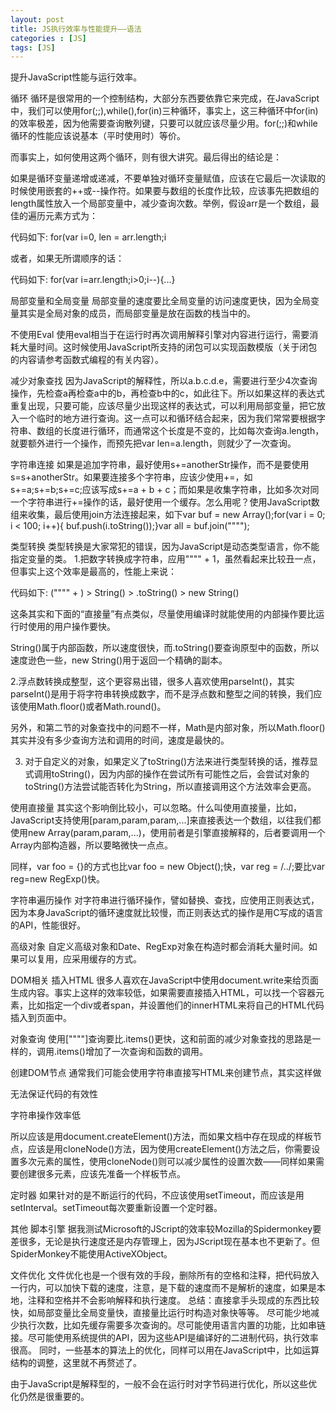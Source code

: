 ```yaml
---
layout: post
title: JS执行效率与性能提升——语法
categories : [JS]
tags: [JS]
---
```

提升JavaScript性能与运行效率。

循环 循环是很常用的一个控制结构，大部分东西要依靠它来完成，在JavaScript中，我们可以使用for(;;),while(),for(in)三种循环，事实上，这三种循环中for(in)的效率极差，因为他需要查询散列键，只要可以就应该尽量少用。for(;;)和while循环的性能应该说基本（平时使用时）等价。

而事实上，如何使用这两个循环，则有很大讲究。最后得出的结论是：

如果是循环变量递增或递减，不要单独对循环变量赋值，应该在它最后一次读取的时候使用嵌套的++或--操作符。如果要与数组的长度作比较，应该事先把数组的length属性放入一个局部变量中，减少查询次数。举例，假设arr是一个数组，最佳的遍历元素方式为：

 代码如下:   for(var i=0, len = arr.length;i

或者，如果无所谓顺序的话：

 代码如下:   for(var i=arr.length;i>0;i--){...}

局部变量和全局变量 局部变量的速度要比全局变量的访问速度更快，因为全局变量其实是全局对象的成员，而局部变量是放在函数的栈当中的。

不使用Eval 使用eval相当于在运行时再次调用解释引擎对内容进行运行，需要消耗大量时间。这时候使用JavaScript所支持的闭包可以实现函数模版（关于闭包的内容请参考函数式编程的有关内容）。

减少对象查找 因为JavaScript的解释性，所以a.b.c.d.e，需要进行至少4次查询操作，先检查a再检查a中的b，再检查b中的c，如此往下。所以如果这样的表达式重复出现，只要可能，应该尽量少出现这样的表达式，可以利用局部变量，把它放入一个临时的地方进行查询。这一点可以和循环结合起来，因为我们常常要根据字符串、数组的长度进行循环，而通常这个长度是不变的，比如每次查询a.length，就要额外进行一个操作，而预先把var len=a.length，则就少了一次查询。

字符串连接 如果是追加字符串，最好使用s+=anotherStr操作，而不是要使用s=s+anotherStr。如果要连接多个字符串，应该少使用+=，如 s+=a;s+=b;s+=c;应该写成s+=a + b + c；而如果是收集字符串，比如多次对同一个字符串进行+=操作的话，最好使用一个缓存。怎么用呢？使用JavaScript数组来收集，最后使用join方法连接起来，如下var buf = new Array();for(var i = 0; i < 100; i++){ buf.push(i.toString());}var all = buf.join("""");

类型转换 类型转换是大家常犯的错误，因为JavaScript是动态类型语言，你不能指定变量的类。
1.把数字转换成字符串，应用"""" + 1，虽然看起来比较丑一点，但事实上这个效率是最高的，性能上来说：

 代码如下:   ("""" + ) > String() > .toString() > new String()

这条其实和下面的“直接量”有点类似，尽量使用编译时就能使用的内部操作要比运行时使用的用户操作要快。

String()属于内部函数，所以速度很快，而.toString()要查询原型中的函数，所以速度逊色一些，new String()用于返回一个精确的副本。

2.浮点数转换成整型，这个更容易出错，很多人喜欢使用parseInt()，其实parseInt()是用于将字符串转换成数字，而不是浮点数和整型之间的转换，我们应该使用Math.floor()或者Math.round()。

另外，和第二节的对象查找中的问题不一样，Math是内部对象，所以Math.floor()其实并没有多少查询方法和调用的时间，速度是最快的。

3. 对于自定义的对象，如果定义了toString()方法来进行类型转换的话，推荐显式调用toString()，因为内部的操作在尝试所有可能性之后，会尝试对象的toString()方法尝试能否转化为String，所以直接调用这个方法效率会更高。

使用直接量 其实这个影响倒比较小，可以忽略。什么叫使用直接量，比如，JavaScript支持使用[param,param,param,...]来直接表达一个数组，以往我们都使用new Array(param,param,...)，使用前者是引擎直接解释的，后者要调用一个Array内部构造器，所以要略微快一点点。

同样，var foo = {}的方式也比var foo = new Object();快，var reg = /../;要比var reg=new RegExp()快。

字符串遍历操作 对字符串进行循环操作，譬如替换、查找，应使用正则表达式，因为本身JavaScript的循环速度就比较慢，而正则表达式的操作是用C写成的语言的API，性能很好。

高级对象 自定义高级对象和Date、RegExp对象在构造时都会消耗大量时间。如果可以复用，应采用缓存的方式。

DOM相关 插入HTML 很多人喜欢在JavaScript中使用document.write来给页面生成内容。事实上这样的效率较低，如果需要直接插入HTML，可以找一个容器元素，比如指定一个div或者span，并设置他们的innerHTML来将自己的HTML代码插入到页面中。

对象查询 使用[""""]查询要比.items()更快，这和前面的减少对象查找的思路是一样的，调用.items()增加了一次查询和函数的调用。

创建DOM节点 通常我们可能会使用字符串直接写HTML来创建节点，其实这样做

无法保证代码的有效性

字符串操作效率低

所以应该是用document.createElement()方法，而如果文档中存在现成的样板节点，应该是用cloneNode()方法，因为使用createElement()方法之后，你需要设置多次元素的属性，使用cloneNode()则可以减少属性的设置次数――同样如果需要创建很多元素，应该先准备一个样板节点。

定时器 如果针对的是不断运行的代码，不应该使用setTimeout，而应该是用setInterval。setTimeout每次要重新设置一个定时器。

其他 脚本引擎 据我测试Microsoft的JScript的效率较Mozilla的Spidermonkey要差很多，无论是执行速度还是内存管理上，因为JScript现在基本也不更新了。但SpiderMonkey不能使用ActiveXObject。

文件优化 文件优化也是一个很有效的手段，删除所有的空格和注释，把代码放入一行内，可以加快下载的速度，注意，是下载的速度而不是解析的速度，如果是本地，注释和空格并不会影响解释和执行速度。 总结：直接拿手头现成的东西比较快，如局部变量比全局变量快，直接量比运行时构造对象快等等。 尽可能少地减少执行次数，比如先缓存需要多次查询的。尽可能使用语言内置的功能，比如串链接。尽可能使用系统提供的API，因为这些API是编译好的二进制代码，执行效率很高。 同时，一些基本的算法上的优化，同样可以用在JavaScript中，比如运算结构的调整，这里就不再赘述了。

由于JavaScript是解释型的，一般不会在运行时对字节码进行优化，所以这些优化仍然是很重要的。
